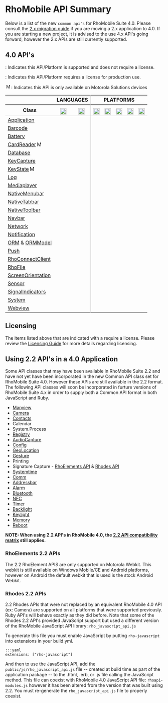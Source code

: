 # RhoMobile API Summary

Below is a list of the new `common api's` for RhoMobile Suite 4.0. Please consult the [2.x migration guide](apiusage) if you are moving a 2.x application to 4.0. If you are starting a new project, it is advised to the use 4.x API's going forward, however the 2.x APIs are still currently supported.

## 4.0 API's
<div class="alert alert-warning"><p><span class="icon-check icon-primary icon-inverse"  rel="tooltip" title="Supported and does NOT requires a license"></span> : Indicates this API/Platform is supported and does not require a license.</p><p><span class="icon-shopping-cart icon-primary"  rel="tooltip" title="Requires License"></span> : Indicates this API/Platform requires a license for production use.</p><p><img src="/img/motowebkit.png" style="width: 16px;padding-top: 0px;padding-left:3px" rel="tooltip" title="Motorola Devices Only">: Indicates this API is only available on Motorola Solutions devices</p></div>

<table class="table table-condensed table-striped">
<thead>
<tr>
<th></th>
<th colspan="2" style="border-right:thin solid #cccccc;text-align:center">LANGUAGES</th>
<th colspan = "6" style="text-align:center">PLATFORMS</th>
</tr>	
<tr>
<th>Class</th>
<th style="text-align:center"><img src="/img/js.png" style="width: 20px;padding-top: 8px" rel="tooltip" title="JavaScript"></th>
<th style="text-align:center;border-right:thin solid #cccccc;"><img src="/img/ruby.png" style="width: 20px;padding-top: 8px" rel="tooltip" title="Ruby"></th>
<th style="text-align:center"><img src="/img/windowsmobile.png" style="height: 20px;padding-top: 8px" rel="tooltip" title="Windows Mobile, Windows CE, Windows Embedded"></th>
<th style="text-align:center"><img src="/img/android.png" style="width: 20px;padding-top: 8px" rel="tooltip" title="Android"></th>
<th style="text-align:center"><img src="/img/ios.png" style="width: 20px;padding-top: 8px" rel="tooltip" title="iphone, ipod touch, ipad"></th>
<th style="text-align:center"><img src="/img/wp8.png" style="width: 20px;padding-top: 8px" rel="tooltip" title="Windows Phone 8, Windows Embedded 8"></th>
<th style="text-align:center"><img src="/img/windows.jpg" style="width: 20px;padding-top: 8px" rel="tooltip" title="Windows Desktop"></th>

</tr>
</thead>
<tbody>
<tr>
<td>
<a href="../api/Application">Application</a>
</td>
<td style="text-align:center" class=" "><span class="icon-check icon-primary"></span></td>
<td style="text-align:center;border-right:thin solid #cccccc;" class=" "><span class="icon-check icon-primary"></span></td>
<td style="text-align:center" class=" "><span class="icon-shopping-cart icon-primary"  rel="tooltip" title="Requires License"></span></td>
<td style="text-align:center" class=" "><span class="icon-check icon-primary"></span></td>
<td style="text-align:center" class=" "><span class="icon-check icon-primary"></span></td>
<td style="text-align:center" class=" "><span class="icon-check icon-primary"></span></td>
<td style="text-align:center" class=" "><span class="icon-shopping-cart icon-primary"  rel="tooltip" title="Requires License"></span></td>
</tr>
<tr>
<td>
<a href="../api/barcode">Barcode</a>
</td>
<td style="text-align:center" class=" "><span class="icon-shopping-cart icon-primary"  rel="tooltip" title="Requires License"></span></td>
<td style="text-align:center;border-right:thin solid #cccccc;" class=" "><span class="icon-shopping-cart icon-primary"  rel="tooltip" title="Requires License"></span></td>
<td style="text-align:center" class=" "><span class="icon-shopping-cart icon-primary"  rel="tooltip" title="Requires License"></span></td>
<td style="text-align:center" class=" "><span class="icon-shopping-cart icon-primary"  rel="tooltip" title="Requires License"></span></td>
<td style="text-align:center" class=" "><span class="icon-shopping-cart icon-primary"  rel="tooltip" title="Requires License"></span></td>
<td style="text-align:center" class=" "></span></td>
<td style="text-align:center" class=" "></td>
</tr>
<tr>
<td>
<a href="../api/battery">Battery</a>
</td>
<td style="text-align:center" class=" "><span class="icon-shopping-cart icon-primary"  rel="tooltip" title="Requires License"></span></td>
<td style="text-align:center;border-right:thin solid #cccccc;" class=" "><span class="icon-shopping-cart icon-primary"  rel="tooltip" title="Requires License"></span></td>
<td style="text-align:center" class=" "><span class="icon-shopping-cart icon-primary"  rel="tooltip" title="Requires License"></span></td>
<td style="text-align:center" class=" "><span class="icon-shopping-cart icon-primary"  rel="tooltip" title="Requires License"></span></td>
<td style="text-align:center" class=" "><span class="icon-shopping-cart icon-primary"  rel="tooltip" title="Requires License"></span></td>
<td style="text-align:center" class=" "></td>
<td style="text-align:center" class=" "></td>
</tr>

<tr>
<td>
<a href="../api/cardreader">CardReader<img src="/img/motowebkit.png" style="width: 16px;padding-top: 0px;padding-left:3px" rel="tooltip" title="Motorola Devices Only">
</td>
<td style="text-align:center" class=" "><span class="icon-shopping-cart icon-primary"  rel="tooltip" title="Requires License"></span></td>
<td style="text-align:center;border-right:thin solid #cccccc;" class=" "><span class="icon-shopping-cart icon-primary"  rel="tooltip" title="Requires License"></span></td>
<td style="text-align:center" class=" "><span class="icon-shopping-cart icon-primary"  rel="tooltip" title="Requires License"></span></td>
<td style="text-align:center" class=" "><span class="icon-shopping-cart icon-primary"  rel="tooltip" title="Requires License"></span></td>
<td style="text-align:center" class=" "></td>
<td style="text-align:center" class=" "></td>
<td style="text-align:center" class=" "></td>

</tr>
<tr>
<td>
<a href="../api/Database">Database
</td>
<td style="text-align:center" class=" "><span class="icon-check icon-primary"></span></td>
<td style="text-align:center;border-right:thin solid #cccccc;" class=" "><span class="icon-check icon-primary"></span></td>
<td style="text-align:center" class=" "><span class="icon-shopping-cart icon-primary"  rel="tooltip" title="Requires License"></span></td>
<td style="text-align:center" class=" "><span class="icon-check icon-primary"></span></td>
<td style="text-align:center" class=" "><span class="icon-check icon-primary"></span></td>
<td style="text-align:center" class=" "><span class="icon-check icon-primary"></span></td>
<td style="text-align:center" class=" "><span class="icon-shopping-cart icon-primary"  rel="tooltip" title="Requires License"></span></td>
</tr>
<tr>
<td>
<a href="../api/keycapture">KeyCapture</a>
</td>
<td style="text-align:center" class=" "><span class="icon-shopping-cart icon-primary"  rel="tooltip" title="Requires License"></span></td>
<td style="text-align:center;border-right:thin solid #cccccc;" class=" "><span class="icon-shopping-cart icon-primary"  rel="tooltip" title="Requires License"></span></td>
<td style="text-align:center" class=" "><span class="icon-shopping-cart icon-primary"  rel="tooltip" title="Requires License"></span></td>
<td style="text-align:center" class=" "><span class="icon-shopping-cart icon-primary"  rel="tooltip" title="Requires License"></span></td>
<td style="text-align:center" class=" "><span class="icon-shopping-cart icon-primary"  rel="tooltip" title="Requires License"></span></td>
<td style="text-align:center" class=" "></td>
<td style="text-align:center" class=" "></td>
</tr>
<tr>
<td>
<a href="../api/keystate">KeyState<img src="/img/motowebkit.png" style="width: 16px;padding-top: 0px;padding-left:3px" rel="tooltip" title="Motorola Devices Only"></a>
</td>
<td style="text-align:center" class=" "><span class="icon-shopping-cart icon-primary"  rel="tooltip" title="Requires License"></span></td>
<td style="text-align:center;border-right:thin solid #cccccc;" class=" "><span class="icon-shopping-cart icon-primary"  rel="tooltip" title="Requires License"></span></td>
<td style="text-align:center" class=" "><span class="icon-shopping-cart icon-primary"  rel="tooltip" title="Requires License"></span></td>
<td style="text-align:center" class=" "></td>
<td style="text-align:center" class=" "></td>
<td style="text-align:center" class=" "></td>
<td style="text-align:center" class=" "></td>
</tr>
<tr>
<td>
<a href="../api/Log">Log</a>
</td>
<td style="text-align:center" class=" "><span class="icon-check icon-primary"></span></td>
<td style="text-align:center;border-right:thin solid #cccccc;" class=" "><span class="icon-check icon-primary"></span></td>
<td style="text-align:center" class=" "><span class="icon-shopping-cart icon-primary"  rel="tooltip" title="Requires License"></span></td>
<td style="text-align:center" class=" "><span class="icon-check icon-primary"></span></td>
<td style="text-align:center" class=" "><span class="icon-check icon-primary"></span></td>
<td style="text-align:center" class=" "><span class="icon-check icon-primary"></span></td>
<td style="text-align:center" class=" "><span class="icon-shopping-cart icon-primary"  rel="tooltip" title="Requires License"></span></td>
</tr>
<tr>
<td>
<a href="../api/mediaplayer">Mediaplayer</a>
</td>
<td style="text-align:center" class=" "><span class="icon-check icon-primary"></span></td>
<td style="text-align:center;border-right:thin solid #cccccc;" class=" "><span class="icon-check icon-primary"></span></td>
<td style="text-align:center" class=" "><span class="icon-shopping-cart icon-primary"  rel="tooltip" title="Requires License"></span></td>
<td style="text-align:center" class=" "><span class="icon-check icon-primary"></span></td>
<td style="text-align:center" class=" "><span class="icon-check icon-primary"></span></td>
<td style="text-align:center" class=" "></td>
<td style="text-align:center" class=" "></td>
</tr>
<tr>
<td>
<a href="../api/NativeMenubar">NativeMenubar</a>
</td>
<td style="text-align:center" class=" "><span class="icon-check icon-primary"></span></td>
<td style="text-align:center;border-right:thin solid #cccccc;" class=" "><span class="icon-check icon-primary"></span></td>
<td style="text-align:center" class=" "><span class="icon-shopping-cart icon-primary"  rel="tooltip" title="Requires License"></span></td>
<td style="text-align:center" class=" "></td>
<td style="text-align:center" class=" "></td>
<td style="text-align:center" class=" "></td>
<td style="text-align:center" class=" "></td>
</tr>
<tr>
<td>
<a href="../api/NativeTabbar">NativeTabbar</a>
</td>
<td style="text-align:center" class=" "><span class="icon-check icon-primary"></span></td>
<td style="text-align:center;border-right:thin solid #cccccc;" class=" "><span class="icon-check icon-primary"></span></td>
<td style="text-align:center" class=" "><span class="icon-shopping-cart icon-primary"  rel="tooltip" title="Requires License"></span></td>
<td style="text-align:center" class=" "><span class="icon-check icon-primary"></span></td>
<td style="text-align:center" class=" "><span class="icon-check icon-primary"></span></td>
<td style="text-align:center" class=" "><span class="icon-check icon-primary"></span></td>
<td style="text-align:center" class=" "><span class="icon-shopping-cart icon-primary"  rel="tooltip" title="Requires License"></span></td>
</tr>
<tr>
<td>
<a href="../api/NativeToolbar">NativeToolbar</a>
</td>
<td style="text-align:center" class=" "><span class="icon-check icon-primary"></span></td>
<td style="text-align:center;border-right:thin solid #cccccc;" class=" "><span class="icon-check icon-primary"></span></td>
<td style="text-align:center" class=" "><span class="icon-shopping-cart icon-primary"  rel="tooltip" title="Requires License"></span></td>
<td style="text-align:center" class=" "><span class="icon-check icon-primary"></span></td>
<td style="text-align:center" class=" "><span class="icon-check icon-primary"></span></td>
<td style="text-align:center" class=" "><span class="icon-check icon-primary"></span></td>
<td style="text-align:center" class=" "><span class="icon-shopping-cart icon-primary"  rel="tooltip" title="Requires License"></span></td>
</tr>
<tr>
<td>
<a href="../api/Navbar">Navbar</a>
</td>
<td style="text-align:center" class=" "><span class="icon-check icon-primary"></span></td>
<td style="text-align:center;border-right:thin solid #cccccc;" class=" "><span class="icon-check icon-primary"></span></td>
<td style="text-align:center" class=" "></td>
<td style="text-align:center" class=" "></td>
<td style="text-align:center" class=" "><span class="icon-check icon-primary"></span></td>
<td style="text-align:center" class=" "></td>
<td style="text-align:center" class=" "></td>
</tr>
<tr>
<td>
<a href="../api/Network">Network</a>
</td>
<td style="text-align:center" class=" "><span class="icon-check icon-primary"></span></td>
<td style="text-align:center;border-right:thin solid #cccccc;" class=" "><span class="icon-check icon-primary"></span></td>
<td style="text-align:center" class=" "><span class="icon-shopping-cart icon-primary"  rel="tooltip" title="Requires License"></span></td>
<td style="text-align:center" class=" "><span class="icon-check icon-primary"></span></td>
<td style="text-align:center" class=" "><span class="icon-check icon-primary"></span></td>
<td style="text-align:center" class=" "><span class="icon-check icon-primary"></span></td>
<td style="text-align:center" class=" "><span class="icon-shopping-cart icon-primary"  rel="tooltip" title="Requires License"></span></td>
</tr>
<tr>
<td>
<a href="../api/Notification">Notification</a>
</td>
<td style="text-align:center" class=" "><span class="icon-check icon-primary"></span></td>
<td style="text-align:center;border-right:thin solid #cccccc;" class=" "><span class="icon-check icon-primary"></span></td>
<td style="text-align:center" class=" "><span class="icon-shopping-cart icon-primary"  rel="tooltip" title="Requires License"></span></td>
<td style="text-align:center" class=" "><span class="icon-check icon-primary"></span></td>
<td style="text-align:center" class=" "><span class="icon-check icon-primary"></span></td>
<td style="text-align:center" class=" "></td>
<td style="text-align:center" class=" "><span class="icon-shopping-cart icon-primary"  rel="tooltip" title="Requires License"></span></td>
</tr>
<tr>
<td>
<a href="../api/Orm">ORM</a> & <a href="../api/OrmModel">ORMModel</a>
</td>
<td style="text-align:center" class=" "><span class="icon-check icon-primary"></span></td>
<td style="text-align:center;border-right:thin solid #cccccc;" class=" "><span class="icon-check icon-primary"></span></td>
<td style="text-align:center" class=" "><span class="icon-shopping-cart icon-primary"  rel="tooltip" title="Requires License"></span></td>
<td style="text-align:center" class=" "><span class="icon-check icon-primary"></span></td>
<td style="text-align:center" class=" "><span class="icon-check icon-primary"></span></td>
<td style="text-align:center" class=" "><span class="icon-check icon-primary"></span></td>
<td style="text-align:center" class=" "><span class="icon-shopping-cart icon-primary"  rel="tooltip" title="Requires License"></span></td>
</tr>
<tr>
<td>
<a href="../api/push">Push</a>
</td>
<td style="text-align:center" class=" "><span class="icon-check icon-primary"></span></td>
<td style="text-align:center;border-right:thin solid #cccccc;" class=" "><span class="icon-check icon-primary"></span></td>
<td style="text-align:center" class=" "><span class="icon-shopping-cart icon-primary"  rel="tooltip" title="Requires License"></span></td>
<td style="text-align:center" class=" "><span class="icon-check icon-primary"></span></td>
<td style="text-align:center" class=" "><span class="icon-check icon-primary"></span></td>
<td style="text-align:center" class=" "></td>
<td style="text-align:center" class=" "></td>
</tr>
<tr>
<td>
<a href="../api/RhoConnectClient">RhoConnectClient</a>
</td>
<td style="text-align:center" class=" "><span class="icon-check icon-primary"></span></td>
<td style="text-align:center;border-right:thin solid #cccccc;" class=" "><span class="icon-check icon-primary"></span></td>
<td style="text-align:center" class=" "><span class="icon-shopping-cart icon-primary"  rel="tooltip" title="Requires License"></span></td>
<td style="text-align:center" class=" "><span class="icon-check icon-primary"></span></td>
<td style="text-align:center" class=" "><span class="icon-check icon-primary"></span></td>
<td style="text-align:center" class=" "><span class="icon-check icon-primary"></span></td>
<td style="text-align:center" class=" "><span class="icon-shopping-cart icon-primary"  rel="tooltip" title="Requires License"></span></td>
</tr>
<tr>
<td>
<a href="../api/File">RhoFile</a>
</td>
<td style="text-align:center" class=" "><span class="icon-check icon-primary"></span></td>
<td style="text-align:center;border-right:thin solid #cccccc;" class=" "><span class="icon-check icon-primary"></span></td>
<td style="text-align:center" class=" "><span class="icon-shopping-cart icon-primary"  rel="tooltip" title="Requires License"></span></td>
<td style="text-align:center" class=" "><span class="icon-check icon-primary"></span></td>
<td style="text-align:center" class=" "><span class="icon-check icon-primary"></span></td>
<td style="text-align:center" class=" "><span class="icon-check icon-primary"></span></td>
<td style="text-align:center" class=" "><span class="icon-shopping-cart icon-primary"  rel="tooltip" title="Requires License"></span></td>
</tr>
<tr>
<td>
<a href="../api/screenorientation">ScreenOrientation</a>
</td>
<td style="text-align:center" class=" "><span class="icon-check icon-primary"></span></td>
<td style="text-align:center;border-right:thin solid #cccccc;" class=" "><span class="icon-check icon-primary"></span></td>
<td style="text-align:center" class=" "><span class="icon-shopping-cart icon-primary"  rel="tooltip" title="Requires License"></span></td>
<td style="text-align:center" class=" "><span class="icon-check icon-primary"></span></td>
<td style="text-align:center" class=" "><span class="icon-check icon-primary"></span></td>
<td style="text-align:center" class=" "></td>
<td style="text-align:center" class=" "></td>
</tr>
<tr>
<td>
<a href="../api/sensor">Sensor</a>
</td>
<td style="text-align:center" class=" "><span class="icon-check icon-primary"></span></td>
<td style="text-align:center;border-right:thin solid #cccccc;" class=" "><span class="icon-check icon-primary"></span></td>
<td style="text-align:center" class=" "><span class="icon-shopping-cart icon-primary"  rel="tooltip" title="Requires License"></span></td>
<td style="text-align:center" class=" "><span class="icon-check icon-primary"></span></td>
<td style="text-align:center" class=" "><span class="icon-check icon-primary"></span></td>
<td style="text-align:center" class=" "></td>
<td style="text-align:center" class=" "></td>
</tr>
<tr>
<td>
<a href="../api/signalindicators">SignalIndicators</a>
</td>
<td style="text-align:center" class=" "><span class="icon-shopping-cart icon-primary"  rel="tooltip" title="Requires License"></span></td>
<td style="text-align:center;border-right:thin solid #cccccc;" class=" "><span class="icon-shopping-cart icon-primary"  rel="tooltip" title="Requires License"></span></td>
<td style="text-align:center" class=" "><span class="icon-shopping-cart icon-primary"  rel="tooltip" title="Requires License"></span></td>
<td style="text-align:center" class=" "><span class="icon-shopping-cart icon-primary"  rel="tooltip" title="Requires License"></span></td>
<td style="text-align:center" class=" "><span class="icon-shopping-cart icon-primary"  rel="tooltip" title="Requires License"></span></td>
<td style="text-align:center" class=" "></td>
<td style="text-align:center" class=" "></td>
</tr>



<tr>
<td>
<a href="../api/system">System</a>
</td>
<td style="text-align:center" class=" "><span class="icon-check icon-primary"></span></td>
<td style="text-align:center;border-right:thin solid #cccccc;" class=" "><span class="icon-check icon-primary"></span></td>
<td style="text-align:center" class=" "><span class="icon-shopping-cart icon-primary"  rel="tooltip" title="Requires License"></span></td>
<td style="text-align:center" class=" "><span class="icon-check icon-primary"></span></td>
<td style="text-align:center" class=" "><span class="icon-check icon-primary"></span></td>
<td style="text-align:center" class=" "><span class="icon-check icon-primary"></span></td>
<td style="text-align:center" class=" "><span class="icon-shopping-cart icon-primary"  rel="tooltip" title="Requires License"></span></td>
</tr>
<tr>
<td>
<a href="../api/webview">Webview</a>
</td>
<td style="text-align:center" class=" "><span class="icon-check icon-primary"></span></td>
<td style="text-align:center;border-right:thin solid #cccccc;" class=" "><span class="icon-check icon-primary"></span></td>
<td style="text-align:center" class=" "><span class="icon-shopping-cart icon-primary"  rel="tooltip" title="Requires License"></span></td>
<td style="text-align:center" class=" "><span class="icon-check icon-primary"></span></td>
<td style="text-align:center" class=" "><span class="icon-check icon-primary"></span></td>
<td style="text-align:center" class=" "><span class="icon-check icon-primary"></span></td>
<td style="text-align:center" class=" "><span class="icon-shopping-cart icon-primary"  rel="tooltip" title="Requires License"></span></td>
</tr>
</tbody>
</table>

## Licensing 
The items listed above that are indicated with a <span class="icon-shopping-cart icon-primary"  rel="tooltip" title="Requires License"></span> require a license. Please review the [Licensing Guide](licensing) for more details regarding licensing.

## Using 2.2 API's in a 4.0 Application
Some API classes that may have been available in RhoMobile Suite 2.2 and have not yet have been incorporated in the new Common API class set for RhoMobile Suite 4.0. However these APIs are still available in the 2.2 format. The following API classes will soon be incorporated in furture versions of RhoMobile Suite 4.x in order to supply both a Common API format in both JavaScript and Ruby.

* [Mapview](../../2.2.0/rhodesapi/mapview-api)
* [Camera](../../2.2.0/rhodesapi/camera-api/)
* [Contacts](../../2.2.0/rhodesapi/rhocontact-api)
* Calendar
* System.Process
* [Registry](../../2.2.0/rhoelements/registry)
* [AudioCapture](../../2.2.0/rhoelements/AudioCapture)
* [Config](../../2.2.0/rhodesapi/rhoconfig-api)
* [GeoLocation](../../2.2.0/rhodesapi/geolocation-api)
* [Gesture](../../2.2.0/rhoelements/Gesture)
* Printing
* Signature Capture - [RhoElements API](../../2.2.0/rhoelements/SignatureCapture) &  [Rhodes API](../../2.2.0/rhodesapi/signaturecapture-api)
* [Systemtime](../../2.2.0/rhoelements/systemTime)
* [Comm](../../2.2.0/rhoelements/comm)
* [Addressbar](../../2.2.0/rhoelements/addressbar)
* [Alarm](../../2.2.0/rhoelements/alarm)
* [Bluetooth](../../2.2.0/rhodesapi/bluetoothmanager-api)
* [NFC](../../2.2.0/rhodesapi/NFCManager-api)
* [Timer](../../2.2.0/rhodesapi/timer-api)
* [Backlight](../../2.2.0/rhoelements/backlight)
* [Keylight](../../2.2.0/rhoelements/Keylight)
* [Memory](../../2.2.0/rhoelements/memory)
* [Reboot](../../2.2.0/rhoelements/reboot)

**NOTE: When using 2.2 API's in RhoMobile 4.0, the [2.2 API compatibility matrix](../../2.2.0/rhoelements/apicompatibility) still applies.**

### RhoElements 2.2 APIs
The 2.2 RhoElement APIS are only supported on Motorola Webkit. This webkit is still available on Windows Mobile/CE and Android platforms, however on Android the default webkit that is used is the stock Android Webkit.

### Rhodes 2.2 APIs
2.2 Rhodes APIs that were not replaced by an equivalent RhoMobile 4.0 API (ex: Camera) are supported on all platforms that were supported previously. Ruby API's will behave exactly as they did before.  Note that some of the Rhodes 2.2 API's provided JavaScript support  but used a different version of the RhoMobile JavaScript API library: `rho_javascript_api.js`

To generate this file you must enable JavaScript by putting `rho-javascript` into extensions in your build.yml.

	:::yaml
	extensions: ["rho-javascript"]

And then to use the JavaScript API, add the `public/js/rho_javascript_api.js` file -- created at build time as part of the application package -- to the .html, .erb, or .js file calling the JavaScript method. This file can coexist with RhoMobile 4.0 JavaScript API file: `rhoapi-modules.js` however it has been altered from the version that was built using 2.2. You must re-generate the `rho_javascript_api.js` file to properly coexist.

